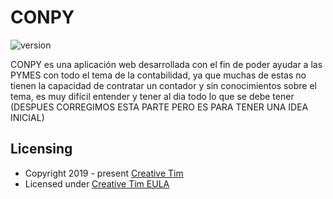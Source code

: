 # CONPY

 ![version](https://img.shields.io/badge/version-.0.2-blue.svg)

CONPY es una aplicación web desarrollada con el fin de poder ayudar a las PYMES con todo el tema de la contabilidad, ya que muchas de estas no tienen la capacidad de contratar un 
contador y sin conocimientos sobre el tema, es muy difícil entender y tener al dia todo lo que se debe tener (DESPUES CORREGIMOS ESTA PARTE PERO ES PARA TENER UNA IDEA INICIAL)

## Licensing

- Copyright 2019 - present [Creative Tim](https://www.creative-tim.com/)
- Licensed under [Creative Tim EULA](https://www.creative-tim.com/license)